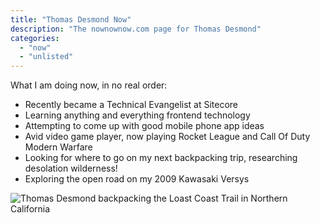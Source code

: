 ```yaml
---
title: "Thomas Desmond Now"
description: "The nownownow.com page for Thomas Desmond"
categories: 
  - "now"
  - "unlisted"
---
```

What I am doing now, in no real order:

   -   Recently became a Technical Evangelist at Sitecore
   -	Learning anything and everything frontend technology
   -   Attempting to come up with good mobile phone app ideas
   -   Avid video game player, now playing Rocket League and Call Of Duty Modern Warfare
   -   Looking for where to go on my next backpacking trip, researching desolation wilderness!
   -   Exploring the open road on my 2009 Kawasaki Versys

![Thomas Desmond backpacking the Loast Coast Trail in Northern California](/images/forPosts/lostCoast.jpg)
